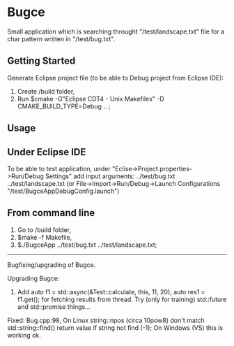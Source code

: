 # Bugce

Small application which is searching throught "/test/landscape.txt" file for a char pattern written in "/test/bug.txt".

## Getting Started

Generate Eclipse project file (to be able to Debug project from Eclipse IDE):
1. Create /build folder,
2. Run $cmake -G"Eclipse CDT4 - Unix Makefiles" -D CMAKE_BUILD_TYPE=Debug .. ;

## Usage
## Under Eclipse IDE
To be able to test application, under "Eclise->Project properties->Run/Debug Settings" add input arguments:
../test/bug.txt ../test/landscape.txt
(or File->Import->Run/Debug->Launch Configurations "/test/BugceAppDebugConfig.launch")

## From command line
1. Go to /build folder,
2. $make -f Makefile,
3. $./BugceApp ../test/bug.txt ../test/landscape.txt;
--------------------------------------------------------------------------------------------------------------------------
Bugfixing/upgrading of Bugce.

Upgrading Bugce:
1. Add auto f1 = std::async(&Test::calculate, this, 11, 20);
       auto res1 = f1.get();
   for fetching results from thread. Try (only for training) std::future and std::promise things...


Fixed:
Bug.cpp:98, On Linux string::npos (circa 10pow8) don't match std::string::find() return value if string not find (-1); On Windows (VS) this is working ok.
